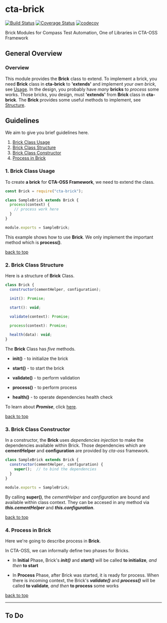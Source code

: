 # cta-brick
[![Build Status](https://travis-ci.org/thomsonreuters/cta-brick.svg?branch=master)](https://travis-ci.org/thomsonreuters/cta-brick)
[![Coverage Status](https://coveralls.io/repos/github/thomsonreuters/cta-brick/badge.svg?branch=master)](https://coveralls.io/github/thomsonreuters/cta-brick?branch=master)
[![codecov](https://codecov.io/gh/thomsonreuters/cta-brick/branch/master/graph/badge.svg)](https://codecov.io/gh/thomsonreuters/cta-brick)

Brick Modules for Compass Test Automation, One of Libraries in CTA-OSS Framework

## General Overview

### Overview

This module provides the **Brick** class to extend. To implement a brick, you need **Brick** class in **cta-brick** to **'extends'** and implement _your own brick_, see [Usage](#1-brick-class-usage). In the design, you probably have _many_ **bricks** to _process_ some works. Those bricks, you design, must **'extends'** from **Brick** class in **cta-brick**. The **Brick** provides some useful methods to implement, see [Structure](#2-brick-class-structure).

## Guidelines

We aim to give you brief guidelines here.

1. [Brick Class Usage](#1-brick-class-usage)
1. [Brick Class Structure](#2-brick-class-structure)
1. [Brick Class Constructor](#3-brick-class-constructor)
1. [Process in Brick](#4-process-in-brick)

### 1. Brick Class Usage

To create **a brick** for **CTA-OSS Framework**, we need to extend the class.

```javascript
const Brick = require("cta-brick");

class SampleBrick extends Brick {
  process(context) {
    // process work here
  }
}

module.exports = SampleBrick;
```

This example shows how to use **Brick**. We only implement the important method which is **process()**. 

[back to top](#guidelines)

### 2. Brick Class Structure

Here is a structure of **Brick** Class.

```javascript
class Brick {
  constructor(cementHelper, configuration);

  init(): Promise;

  start(): void;

  validate(context): Promise;
  
  process(context): Promise;

  health(data): void;
}
```

The **Brick** Class has _five_ methods.

* **init()** - to initialize the brick

* **start()** - to start the brick

* **validate()** - to perform validation

* **process()** - to perform process

* **health()** - to operate dependencies health check

To learn about **_Promise_**, click [here](https://developer.mozilla.org/en-US/docs/Web/JavaScript/Reference/Global_Objects/Promise).

[back to top](#guidelines)

### 3. Brick Class Constructor

In a constructor, the **Brick** uses _dependencies injection_ to make the dependencies available within Brick. Those dependencies which are **cementHelper** and **configuration** are provided by _cta-oss_ framework.

```javascript
class SampleBrick extends Brick {
  constructor(cementHelper, configuration) {
    super();  // to bind the dependencies
  }
}

module.exports = SampleBrick;
```

By calling **super()**, the _cementHelper_ and _configuration_ are bound and available within class context. They can be accesed in any method via **_this.cementHelper_** and **_this.configuration_**.

[back to top](#guidelines)

### 4. Process in Brick

Here we're going to describe process in **Brick**.

In CTA-OSS, we can informally define two phases for Bricks.

* In **Initial** Phase, Brick's **_init()_** and **_start()_** will be called **to initialize**_, and then_ **to start**

* In **Process** Phase, after Brick was started, it is ready for process. When there is incoming context, the Brick's **_validate()_** and **_process()_** will be called **to validate**_, and then_ **to process** some works

[back to top](#guidelines)

------

## To Do